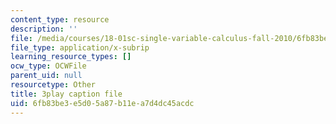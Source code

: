 ```yaml
---
content_type: resource
description: ''
file: /media/courses/18-01sc-single-variable-calculus-fall-2010/6fb83be3e5d05a87b11ea7d4dc45acdc_PNTnmH6jsRI.vtt
file_type: application/x-subrip
learning_resource_types: []
ocw_type: OCWFile
parent_uid: null
resourcetype: Other
title: 3play caption file
uid: 6fb83be3-e5d0-5a87-b11e-a7d4dc45acdc
---
```

